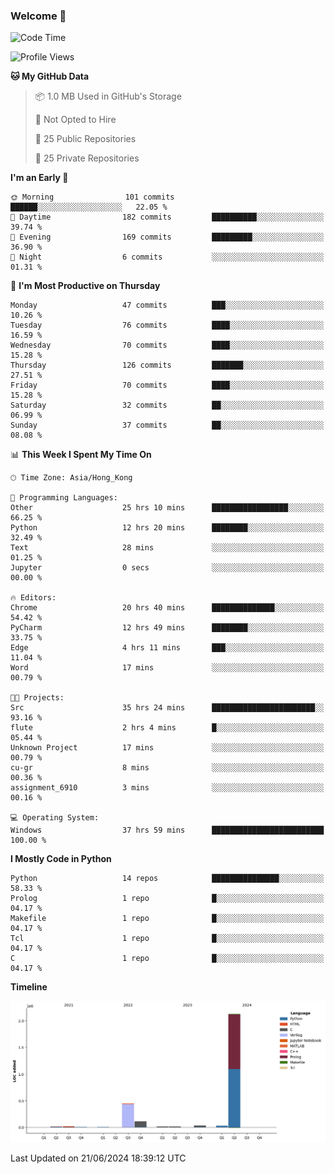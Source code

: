 ### Welcome 👋

<!--START_SECTION:waka-->
![Code Time](http://img.shields.io/badge/Code%20Time-214%20hrs%2017%20mins-blue)

![Profile Views](http://img.shields.io/badge/Profile%20Views-0-blue)

**🐱 My GitHub Data** 

> 📦 1.0 MB Used in GitHub's Storage 
 > 
> 🚫 Not Opted to Hire
 > 
> 📜 25 Public Repositories 
 > 
> 🔑 25 Private Repositories 
 > 
**I'm an Early 🐤** 

```text
🌞 Morning                101 commits         ██████░░░░░░░░░░░░░░░░░░░   22.05 % 
🌆 Daytime                182 commits         ██████████░░░░░░░░░░░░░░░   39.74 % 
🌃 Evening                169 commits         █████████░░░░░░░░░░░░░░░░   36.90 % 
🌙 Night                  6 commits           ░░░░░░░░░░░░░░░░░░░░░░░░░   01.31 % 
```
📅 **I'm Most Productive on Thursday** 

```text
Monday                   47 commits          ███░░░░░░░░░░░░░░░░░░░░░░   10.26 % 
Tuesday                  76 commits          ████░░░░░░░░░░░░░░░░░░░░░   16.59 % 
Wednesday                70 commits          ████░░░░░░░░░░░░░░░░░░░░░   15.28 % 
Thursday                 126 commits         ███████░░░░░░░░░░░░░░░░░░   27.51 % 
Friday                   70 commits          ████░░░░░░░░░░░░░░░░░░░░░   15.28 % 
Saturday                 32 commits          ██░░░░░░░░░░░░░░░░░░░░░░░   06.99 % 
Sunday                   37 commits          ██░░░░░░░░░░░░░░░░░░░░░░░   08.08 % 
```


📊 **This Week I Spent My Time On** 

```text
🕑︎ Time Zone: Asia/Hong_Kong

💬 Programming Languages: 
Other                    25 hrs 10 mins      █████████████████░░░░░░░░   66.25 % 
Python                   12 hrs 20 mins      ████████░░░░░░░░░░░░░░░░░   32.49 % 
Text                     28 mins             ░░░░░░░░░░░░░░░░░░░░░░░░░   01.25 % 
Jupyter                  0 secs              ░░░░░░░░░░░░░░░░░░░░░░░░░   00.00 % 

🔥 Editors: 
Chrome                   20 hrs 40 mins      ██████████████░░░░░░░░░░░   54.42 % 
PyCharm                  12 hrs 49 mins      ████████░░░░░░░░░░░░░░░░░   33.75 % 
Edge                     4 hrs 11 mins       ███░░░░░░░░░░░░░░░░░░░░░░   11.04 % 
Word                     17 mins             ░░░░░░░░░░░░░░░░░░░░░░░░░   00.79 % 

🐱‍💻 Projects: 
Src                      35 hrs 24 mins      ███████████████████████░░   93.16 % 
flute                    2 hrs 4 mins        █░░░░░░░░░░░░░░░░░░░░░░░░   05.44 % 
Unknown Project          17 mins             ░░░░░░░░░░░░░░░░░░░░░░░░░   00.79 % 
cu-gr                    8 mins              ░░░░░░░░░░░░░░░░░░░░░░░░░   00.36 % 
assignment_6910          3 mins              ░░░░░░░░░░░░░░░░░░░░░░░░░   00.16 % 

💻 Operating System: 
Windows                  37 hrs 59 mins      █████████████████████████   100.00 % 
```

**I Mostly Code in Python** 

```text
Python                   14 repos            ███████████████░░░░░░░░░░   58.33 % 
Prolog                   1 repo              █░░░░░░░░░░░░░░░░░░░░░░░░   04.17 % 
Makefile                 1 repo              █░░░░░░░░░░░░░░░░░░░░░░░░   04.17 % 
Tcl                      1 repo              █░░░░░░░░░░░░░░░░░░░░░░░░   04.17 % 
C                        1 repo              █░░░░░░░░░░░░░░░░░░░░░░░░   04.17 % 
```



**Timeline**

![Lines of Code chart](https://raw.githubusercontent.com/xhj2501/xhj2501/main/assets/bar_graph.png)


 Last Updated on 21/06/2024 18:39:12 UTC
<!--END_SECTION:waka-->



